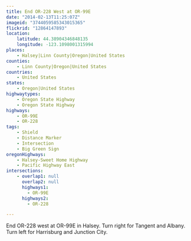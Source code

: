 ```yaml
---
title: End OR-228 West at OR-99E
date: "2014-02-13T11:25:07Z"
imageid: "3744059585343015365"
flickrid: "12864147893"
location:
    latitude: 44.38904346848135
    longitude: -123.1098001315994
places:
    - Halsey|Linn County|Oregon|United States
counties:
    - Linn County|Oregon|United States
countries:
    - United States
states:
    - Oregon|United States
highwaytypes:
    - Oregon State Highway
    - Oregon State Highway
highways:
    - OR-99E
    - OR-228
tags:
    - Shield
    - Distance Marker
    - Intersection
    - Big Green Sign
oregonHighways:
    - Halsey-Sweet Home Highway
    - Pacific Highway East
intersections:
    - overlap1: null
      overlap2: null
      highways1:
        - OR-99E
      highways2:
        - OR-228

---
```

End OR-228 west at OR-99E in Halsey.  Turn right for Tangent and Albany. Turn left for Harrisburg and Junction City.